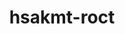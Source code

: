 ---
title: "hsakmt-roct"
layout: cache
categories: [package, v0.19]
meta: {"versions": ["5.2.3"], "compilers": ["gcc@=11.1.0"], "oss": ["ubuntu20.04"], "platforms": ["linux"], "targets": ["x86_64"], "stacks": ["e4s"], "num_specs": 3, "num_specs_by_stack": {"e4s": 3}}
spec_details: [{"hash": "hcbadd5qimy3zkfdfrfi56hbslvpqeqi", "compiler": "gcc@=11.1.0", "versions": ["5.2.3"], "os": "ubuntu20.04", "platform": "linux", "target": "x86_64", "variants": ["build_system=cmake", "build_type=Release", "~ipo", "patches=f926273", "+shared"], "stacks": ["e4s"], "size": "-", "tarball": "https://binaries.spack.io/releases/v0.19/build_cache/linux-ubuntu20.04-x86_64/gcc-11.1.0/hsakmt-roct-5.2.3/linux-ubuntu20.04-x86_64-gcc-11.1.0-hsakmt-roct-5.2.3-hcbadd5qimy3zkfdfrfi56hbslvpqeqi.spack"}, {"hash": "7eet2bmp7n4fcvposbunbkwwixmh4uhu", "compiler": "gcc@=11.1.0", "versions": ["5.2.3"], "os": "ubuntu20.04", "platform": "linux", "target": "x86_64", "variants": ["build_system=cmake", "build_type=Release", "~ipo", "patches=f926273", "+shared"], "stacks": ["e4s"], "size": "-", "tarball": "https://binaries.spack.io/releases/v0.19/build_cache/linux-ubuntu20.04-x86_64/gcc-11.1.0/hsakmt-roct-5.2.3/linux-ubuntu20.04-x86_64-gcc-11.1.0-hsakmt-roct-5.2.3-7eet2bmp7n4fcvposbunbkwwixmh4uhu.spack"}, {"hash": "pxsu4oztb2yvkx2ookeuhseuejyogokm", "compiler": "gcc@=11.1.0", "versions": ["5.2.3"], "os": "ubuntu20.04", "platform": "linux", "target": "x86_64", "variants": ["build_system=cmake", "build_type=Release", "~ipo", "patches=f926273", "+shared"], "stacks": ["e4s"], "size": "-", "tarball": "https://binaries.spack.io/releases/v0.19/build_cache/linux-ubuntu20.04-x86_64/gcc-11.1.0/hsakmt-roct-5.2.3/linux-ubuntu20.04-x86_64-gcc-11.1.0-hsakmt-roct-5.2.3-pxsu4oztb2yvkx2ookeuhseuejyogokm.spack"}]
---